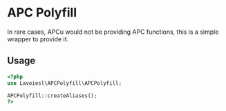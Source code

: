 # APC Polyfill

In rare cases, APCu would not be providing APC functions, this is a simple wrapper to provide it.

## Usage

```php
<?php
use Lavoiesl\APCPolyfill\APCPolyfill;

APCPolyfill::createAliases();
?>
```